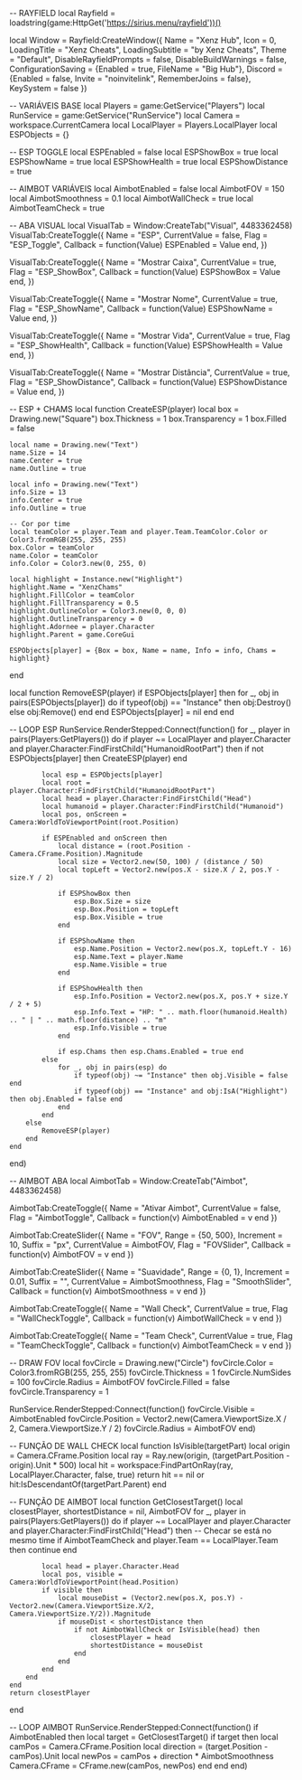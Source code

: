 -- RAYFIELD
local Rayfield = loadstring(game:HttpGet('https://sirius.menu/rayfield'))()

local Window = Rayfield:CreateWindow({
    Name = "Xenz Hub",
    Icon = 0,
    LoadingTitle = "Xenz Cheats",
    LoadingSubtitle = "by Xenz Cheats",
    Theme = "Default",
    DisableRayfieldPrompts = false,
    DisableBuildWarnings = false,
    ConfigurationSaving = {Enabled = true, FileName = "Big Hub"},
    Discord = {Enabled = false, Invite = "noinvitelink", RememberJoins = false},
    KeySystem = false
})

-- VARIÁVEIS BASE
local Players = game:GetService("Players")
local RunService = game:GetService("RunService")
local Camera = workspace.CurrentCamera
local LocalPlayer = Players.LocalPlayer
local ESPObjects = {}

-- ESP TOGGLE
local ESPEnabled = false
local ESPShowBox = true
local ESPShowName = true
local ESPShowHealth = true
local ESPShowDistance = true

-- AIMBOT VARIÁVEIS
local AimbotEnabled = false
local AimbotFOV = 150
local AimbotSmoothness = 0.1
local AimbotWallCheck = true
local AimbotTeamCheck = true

-- ABA VISUAL
local VisualTab = Window:CreateTab("Visual", 4483362458)
VisualTab:CreateToggle({
    Name = "ESP",
    CurrentValue = false,
    Flag = "ESP_Toggle",
    Callback = function(Value) ESPEnabled = Value end,
})

VisualTab:CreateToggle({
    Name = "Mostrar Caixa",
    CurrentValue = true,
    Flag = "ESP_ShowBox",
    Callback = function(Value) ESPShowBox = Value end,
})

VisualTab:CreateToggle({
    Name = "Mostrar Nome",
    CurrentValue = true,
    Flag = "ESP_ShowName",
    Callback = function(Value) ESPShowName = Value end,
})

VisualTab:CreateToggle({
    Name = "Mostrar Vida",
    CurrentValue = true,
    Flag = "ESP_ShowHealth",
    Callback = function(Value) ESPShowHealth = Value end,
})

VisualTab:CreateToggle({
    Name = "Mostrar Distância",
    CurrentValue = true,
    Flag = "ESP_ShowDistance",
    Callback = function(Value) ESPShowDistance = Value end,
})

-- ESP + CHAMS
local function CreateESP(player)
    local box = Drawing.new("Square")
    box.Thickness = 1
    box.Transparency = 1
    box.Filled = false

    local name = Drawing.new("Text")
    name.Size = 14
    name.Center = true
    name.Outline = true

    local info = Drawing.new("Text")
    info.Size = 13
    info.Center = true
    info.Outline = true

    -- Cor por time
    local teamColor = player.Team and player.Team.TeamColor.Color or Color3.fromRGB(255, 255, 255)
    box.Color = teamColor
    name.Color = teamColor
    info.Color = Color3.new(0, 255, 0)

    local highlight = Instance.new("Highlight")
    highlight.Name = "XenzChams"
    highlight.FillColor = teamColor
    highlight.FillTransparency = 0.5
    highlight.OutlineColor = Color3.new(0, 0, 0)
    highlight.OutlineTransparency = 0
    highlight.Adornee = player.Character
    highlight.Parent = game.CoreGui

    ESPObjects[player] = {Box = box, Name = name, Info = info, Chams = highlight}
end

local function RemoveESP(player)
    if ESPObjects[player] then
        for _, obj in pairs(ESPObjects[player]) do
            if typeof(obj) == "Instance" then
                obj:Destroy()
            else
                obj:Remove()
            end
        end
        ESPObjects[player] = nil
    end
end

-- LOOP ESP
RunService.RenderStepped:Connect(function()
    for _, player in pairs(Players:GetPlayers()) do
        if player ~= LocalPlayer and player.Character and player.Character:FindFirstChild("HumanoidRootPart") then
            if not ESPObjects[player] then
                CreateESP(player)
            end

            local esp = ESPObjects[player]
            local root = player.Character:FindFirstChild("HumanoidRootPart")
            local head = player.Character:FindFirstChild("Head")
            local humanoid = player.Character:FindFirstChild("Humanoid")
            local pos, onScreen = Camera:WorldToViewportPoint(root.Position)

            if ESPEnabled and onScreen then
                local distance = (root.Position - Camera.CFrame.Position).Magnitude
                local size = Vector2.new(50, 100) / (distance / 50)
                local topLeft = Vector2.new(pos.X - size.X / 2, pos.Y - size.Y / 2)

                if ESPShowBox then
                    esp.Box.Size = size
                    esp.Box.Position = topLeft
                    esp.Box.Visible = true
                end

                if ESPShowName then
                    esp.Name.Position = Vector2.new(pos.X, topLeft.Y - 16)
                    esp.Name.Text = player.Name
                    esp.Name.Visible = true
                end

                if ESPShowHealth then
                    esp.Info.Position = Vector2.new(pos.X, pos.Y + size.Y / 2 + 5)
                    esp.Info.Text = "HP: " .. math.floor(humanoid.Health) .. " | " .. math.floor(distance) .. "m"
                    esp.Info.Visible = true
                end

                if esp.Chams then esp.Chams.Enabled = true end
            else
                for _, obj in pairs(esp) do
                    if typeof(obj) ~= "Instance" then obj.Visible = false end
                    if typeof(obj) == "Instance" and obj:IsA("Highlight") then obj.Enabled = false end
                end
            end
        else
            RemoveESP(player)
        end
    end
end)

-- AIMBOT ABA
local AimbotTab = Window:CreateTab("Aimbot", 4483362458)

AimbotTab:CreateToggle({
    Name = "Ativar Aimbot",
    CurrentValue = false,
    Flag = "AimbotToggle",
    Callback = function(v) AimbotEnabled = v end
})

AimbotTab:CreateSlider({
    Name = "FOV",
    Range = {50, 500},
    Increment = 10,
    Suffix = "px",
    CurrentValue = AimbotFOV,
    Flag = "FOVSlider",
    Callback = function(v) AimbotFOV = v end
})

AimbotTab:CreateSlider({
    Name = "Suavidade",
    Range = {0, 1},
    Increment = 0.01,
    Suffix = "",
    CurrentValue = AimbotSmoothness,
    Flag = "SmoothSlider",
    Callback = function(v) AimbotSmoothness = v end
})

AimbotTab:CreateToggle({
    Name = "Wall Check",
    CurrentValue = true,
    Flag = "WallCheckToggle",
    Callback = function(v) AimbotWallCheck = v end
})

AimbotTab:CreateToggle({
    Name = "Team Check",
    CurrentValue = true,
    Flag = "TeamCheckToggle",
    Callback = function(v) AimbotTeamCheck = v end
})

-- DRAW FOV
local fovCircle = Drawing.new("Circle")
fovCircle.Color = Color3.fromRGB(255, 255, 255)
fovCircle.Thickness = 1
fovCircle.NumSides = 100
fovCircle.Radius = AimbotFOV
fovCircle.Filled = false
fovCircle.Transparency = 1

RunService.RenderStepped:Connect(function()
    fovCircle.Visible = AimbotEnabled
    fovCircle.Position = Vector2.new(Camera.ViewportSize.X / 2, Camera.ViewportSize.Y / 2)
    fovCircle.Radius = AimbotFOV
end)

-- FUNÇÃO DE WALL CHECK
local function IsVisible(targetPart)
    local origin = Camera.CFrame.Position
    local ray = Ray.new(origin, (targetPart.Position - origin).Unit * 500)
    local hit = workspace:FindPartOnRay(ray, LocalPlayer.Character, false, true)
    return hit == nil or hit:IsDescendantOf(targetPart.Parent)
end

-- FUNÇÃO DE AIMBOT
local function GetClosestTarget()
    local closestPlayer, shortestDistance = nil, AimbotFOV
    for _, player in pairs(Players:GetPlayers()) do
        if player ~= LocalPlayer and player.Character and player.Character:FindFirstChild("Head") then
            -- Checar se está no mesmo time
            if AimbotTeamCheck and player.Team == LocalPlayer.Team then
                continue
            end

            local head = player.Character.Head
            local pos, visible = Camera:WorldToViewportPoint(head.Position)
            if visible then
                local mouseDist = (Vector2.new(pos.X, pos.Y) - Vector2.new(Camera.ViewportSize.X/2, Camera.ViewportSize.Y/2)).Magnitude
                if mouseDist < shortestDistance then
                    if not AimbotWallCheck or IsVisible(head) then
                        closestPlayer = head
                        shortestDistance = mouseDist
                    end
                end
            end
        end
    end
    return closestPlayer
end

-- LOOP AIMBOT
RunService.RenderStepped:Connect(function()
    if AimbotEnabled then
        local target = GetClosestTarget()
        if target then
            local camPos = Camera.CFrame.Position
            local direction = (target.Position - camPos).Unit
            local newPos = camPos + direction * AimbotSmoothness
            Camera.CFrame = CFrame.new(camPos, newPos)
        end
    end
end)
